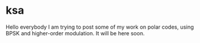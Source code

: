 # ksa

Hello everybody
I am trying to post some of my work on polar codes, using BPSK and higher-order modulation. It will be here soon. 
